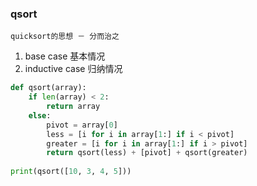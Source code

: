 ### qsort

	quicksort的思想 － 分而治之
1. base case 基本情况
2. inductive case 归纳情况
```python
def qsort(array):
	if len(array) < 2:
		return array
	else:
		pivot = array[0]
		less = [i for i in array[1:] if i < pivot]
		greater = [i for i in array[1:] if i > pivot]
		return qsort(less) + [pivot] + qsort(greater)
		
print(qsort([10, 3, 4, 5]))
```
<!--stackedit_data:
eyJoaXN0b3J5IjpbMTk0Njg1OTY4OV19
-->